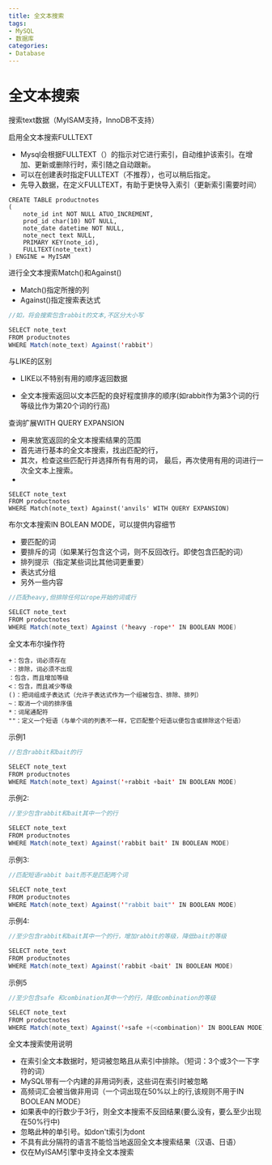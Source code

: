 ```yaml
---
title: 全文本搜索
tags: 
- MySQL
- 数据库
categories: 
- Database
---
```



# 全文本搜索

搜索text数据（MyISAM支持，InnoDB不支持）

启用全文本搜索FULLTEXT
- Mysql会根据FULLTEXT（）的指示对它进行索引，自动维护该索引。在增加、更新或删除行时，索引随之自动跟新。
- 可以在创建表时指定FULLTEXT（不推荐），也可以稍后指定。
- 先导入数据，在定义FULLTEXT，有助于更快导入索引（更新索引需要时间）

```
CREATE TABLE productnotes
(
	note_id int NOT NULL ATUO_INCREMENT,
	prod_id char(10) NOT NULL,
	note_date datetime NOT NULL,
	note_nect text NULL,
	PRIMARY KEY(note_id),
	FULLTEXT(note_text)
) ENGINE = MyISAM
```

进行全文本搜索Match()和Against()
- Match()指定所搜的列
- Against()指定搜索表达式

```java
//如，将会搜索包含rabbit的文本,不区分大小写

SELECT note_text
FROM productnotes
WHERE Match(note_text) Against('rabbit')
```

与LIKE的区别
- LIKE以不特别有用的顺序返回数据

- 全文本搜索返回以文本匹配的良好程度排序的顺序(如rabbit作为第3个词的行等级比作为第20个词的行高)

查询扩展WITH QUERY EXPANSION
- 用来放宽返回的全文本搜索结果的范围
- 首先进行基本的全文本搜索，找出匹配的行，
- 其次，检查这些匹配行并选择所有有用的词，
最后，再次使用有用的词进行一次全文本上搜索。
- 
```
SELECT note_text
FROM productnotes
WHERE Match(note_text) Against('anvils' WITH QUERY EXPANSION)
```

布尔文本搜索IN BOLEAN MODE，可以提供内容细节
- 要匹配的词
- 要排斥的词（如果某行包含这个词，则不反回改行。即使包含匹配的词）
- 排列提示（指定某些词比其他词更重要）
- 表达式分组
- 另外一些内容
```java
//匹配heavy,但排除任何以rope开始的词或行

SELECT note_text
FROM productnotes
WHERE Match(note_text) Against ('heavy -rope*' IN BOOLEAN MODE)
```

全文本布尔操作符
```
+：包含，词必须存在
-：排除，词必须不出现
：包含，而且增加等级
<：包含，而且减少等级
()：把词组成子表达式（允许子表达式作为一个组被包含、排除、排列）
~：取消一个词的排序值
*：词尾通配符
""：定义一个短语（与单个词的列表不一样，它匹配整个短语以便包含或排除这个短语）
```
示例1
```java
//包含rabbit和bait的行

SELECT note_text
FROM productnotes
WHERE Match(note_text) Against('+rabbit +bait' IN BOOLEAN MODE)
```
示例2:
```java
//至少包含rabbit和bait其中一个的行

SELECT note_text
FROM productnotes
WHERE Match(note_text) Against('rabbit bait' IN BOOLEAN MODE)
```
示例3:
```java
//匹配短语rabbit bait而不是匹配两个词

SELECT note_text
FROM productnotes
WHERE Match(note_text) Against('"rabbit bait"' IN BOOLEAN MODE)
```
示例4:
```java
//至少包含rabbit和bait其中一个的行，增加rabbit的等级，降低bait的等级

SELECT note_text
FROM productnotes
WHERE Match(note_text) Against('rabbit <bait' IN BOOLEAN MODE)
```
示例5
```java
//至少包含safe 和combination其中一个的行，降低combination的等级

SELECT note_text
FROM productnotes
WHERE Match(note_text) Against('+safe +(<combination)' IN BOOLEAN MODE)
```

全文本搜索使用说明
- 在索引全文本数据时，短词被忽略且从索引中排除。（短词：3个或3个一下字符的词）
- MySQL带有一个内建的非用词列表，这些词在索引时被忽略
- 高频词汇会被当做非用词（一个词出现在50%以上的行,该规则不用于IN BOOLEAN MODE）
- 如果表中的行数少于3行，则全文本搜索不反回结果(要么没有，要么至少出现在50%行中)
- 忽略此种的单引号。如don't索引为dont
- 不具有此分隔符的语言不能恰当地返回全文本搜索结果（汉语、日语）
- 仅在MyISAM引擎中支持全文本搜索